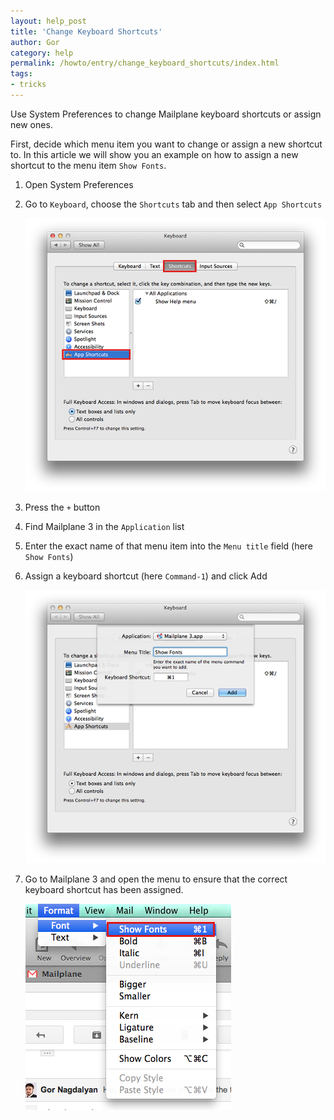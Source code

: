```yaml
---
layout: help_post
title: 'Change Keyboard Shortcuts'
author: Gor
category: help
permalink: /howto/entry/change_keyboard_shortcuts/index.html
tags:
- tricks
---
```


Use System Preferences to change Mailplane keyboard shortcuts or assign new ones.

First, decide which menu item you want to change or assign a new shortcut to. In this article we will show you an example on how to assign a new shortcut to the menu item `Show Fonts`.

1. Open System Preferences

2. Go to `Keyboard`, choose the `Shortcuts` tab and then select `App Shortcuts`

	![screen1](/assets/howto/2014-05-19-change_keyboard_shortcuts/screen1.png)

3. Press the `+` button

4. Find Mailplane 3 in the `Application` list

5. Enter the exact name of that menu item into the `Menu title` field (here `Show Fonts`)

6. Assign a keyboard shortcut (here `Command-1`) and click Add

	![screen2](/assets/howto/2014-05-19-change_keyboard_shortcuts/screen2.png)

7. Go to Mailplane 3 and open the menu to ensure that the correct keyboard shortcut has been assigned.

	![screen3](/assets/howto/2014-05-19-change_keyboard_shortcuts/screen3.png)
